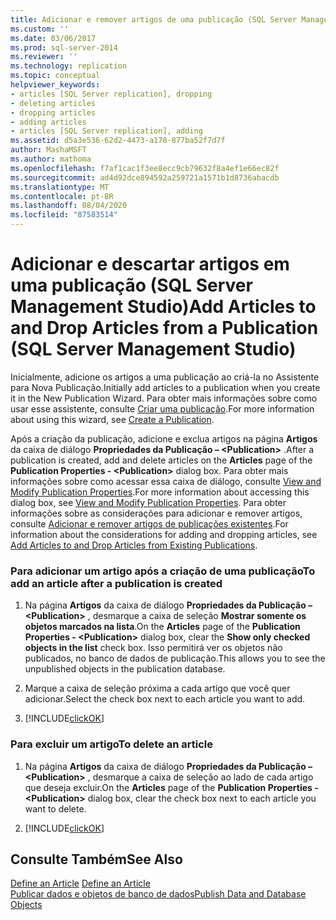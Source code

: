 ```yaml
---
title: Adicionar e remover artigos de uma publicação (SQL Server Management Studio) | Microsoft Docs
ms.custom: ''
ms.date: 03/06/2017
ms.prod: sql-server-2014
ms.reviewer: ''
ms.technology: replication
ms.topic: conceptual
helpviewer_keywords:
- articles [SQL Server replication], dropping
- deleting articles
- dropping articles
- adding articles
- articles [SQL Server replication], adding
ms.assetid: d5a3e536-62d2-4473-a178-877ba52f7d7f
author: MashaMSFT
ms.author: mathoma
ms.openlocfilehash: f7af1cac1f3ee8ecc9cb79632f8a4ef1e66ec82f
ms.sourcegitcommit: ad4d92dce894592a259721a1571b1d8736abacdb
ms.translationtype: MT
ms.contentlocale: pt-BR
ms.lasthandoff: 08/04/2020
ms.locfileid: "87583514"
---
```

# <a name="add-articles-to-and-drop-articles-from-a-publication-sql-server-management-studio"></a><span data-ttu-id="fa927-102">Adicionar e descartar artigos em uma publicação (SQL Server Management Studio)</span><span class="sxs-lookup"><span data-stu-id="fa927-102">Add Articles to and Drop Articles from a Publication (SQL Server Management Studio)</span></span>
  <span data-ttu-id="fa927-103">Inicialmente, adicione os artigos a uma publicação ao criá-la no Assistente para Nova Publicação.</span><span class="sxs-lookup"><span data-stu-id="fa927-103">Initially add articles to a publication when you create it in the New Publication Wizard.</span></span> <span data-ttu-id="fa927-104">Para obter mais informações sobre como usar esse assistente, consulte [Criar uma publicação](create-a-publication.md).</span><span class="sxs-lookup"><span data-stu-id="fa927-104">For more information about using this wizard, see [Create a Publication](create-a-publication.md).</span></span>  
  
 <span data-ttu-id="fa927-105">Após a criação da publicação, adicione e exclua artigos na página **Artigos** da caixa de diálogo **Propriedades da Publicação – \<Publication>** .</span><span class="sxs-lookup"><span data-stu-id="fa927-105">After a publication is created, add and delete articles on the **Articles** page of the **Publication Properties - \<Publication>** dialog box.</span></span> <span data-ttu-id="fa927-106">Para obter mais informações sobre como acessar essa caixa de diálogo, consulte [View and Modify Publication Properties](view-and-modify-publication-properties.md).</span><span class="sxs-lookup"><span data-stu-id="fa927-106">For more information about accessing this dialog box, see [View and Modify Publication Properties](view-and-modify-publication-properties.md).</span></span> <span data-ttu-id="fa927-107">Para obter informações sobre as considerações para adicionar e remover artigos, consulte [Adicionar e remover artigos de publicações existentes](add-articles-to-and-drop-articles-from-existing-publications.md).</span><span class="sxs-lookup"><span data-stu-id="fa927-107">For information about the considerations for adding and dropping articles, see [Add Articles to and Drop Articles from Existing Publications](add-articles-to-and-drop-articles-from-existing-publications.md).</span></span>  
  
### <a name="to-add-an-article-after-a-publication-is-created"></a><span data-ttu-id="fa927-108">Para adicionar um artigo após a criação de uma publicação</span><span class="sxs-lookup"><span data-stu-id="fa927-108">To add an article after a publication is created</span></span>  
  
1.  <span data-ttu-id="fa927-109">Na página **Artigos** da caixa de diálogo **Propriedades da Publicação – \<Publication>** , desmarque a caixa de seleção **Mostrar somente os objetos marcados na lista**.</span><span class="sxs-lookup"><span data-stu-id="fa927-109">On the **Articles** page of the **Publication Properties - \<Publication>** dialog box, clear the **Show only checked objects in the list** check box.</span></span> <span data-ttu-id="fa927-110">Isso permitirá ver os objetos não publicados, no banco de dados de publicação.</span><span class="sxs-lookup"><span data-stu-id="fa927-110">This allows you to see the unpublished objects in the publication database.</span></span>  
  
2.  <span data-ttu-id="fa927-111">Marque a caixa de seleção próxima a cada artigo que você quer adicionar.</span><span class="sxs-lookup"><span data-stu-id="fa927-111">Select the check box next to each article you want to add.</span></span>  
  
3.  [!INCLUDE[clickOK](../../../includes/clickok-md.md)]  
  
### <a name="to-delete-an-article"></a><span data-ttu-id="fa927-112">Para excluir um artigo</span><span class="sxs-lookup"><span data-stu-id="fa927-112">To delete an article</span></span>  
  
1.  <span data-ttu-id="fa927-113">Na página **Artigos** da caixa de diálogo **Propriedades da Publicação – \<Publication>** , desmarque a caixa de seleção ao lado de cada artigo que deseja excluir.</span><span class="sxs-lookup"><span data-stu-id="fa927-113">On the **Articles** page of the **Publication Properties - \<Publication>** dialog box, clear the check box next to each article you want to delete.</span></span>  
  
2.  [!INCLUDE[clickOK](../../../includes/clickok-md.md)]  
  
## <a name="see-also"></a><span data-ttu-id="fa927-114">Consulte Também</span><span class="sxs-lookup"><span data-stu-id="fa927-114">See Also</span></span>  
 <span data-ttu-id="fa927-115">[Define an Article](define-an-article.md) </span><span class="sxs-lookup"><span data-stu-id="fa927-115">[Define an Article](define-an-article.md) </span></span>  
 [<span data-ttu-id="fa927-116">Publicar dados e objetos de banco de dados</span><span class="sxs-lookup"><span data-stu-id="fa927-116">Publish Data and Database Objects</span></span>](publish-data-and-database-objects.md)  
  
  
